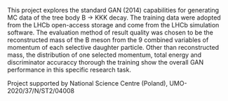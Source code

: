 This project explores the standard GAN (2014) capabilities for generating MC data of the tree body B -> KKK decay. The training data were adopted from the LHCb open-access storage and come from the LHCb simulation software. The evaluation method of result quality was chosen to be the reconstructed mass of the B meson from the 9 combined variables of momentum of each selective daughter particle. Other than reconstructed mass, the distribution of one selected momentum, total energy and discriminator accuraccy thorough the training show the overall GAN performance in this specific research task.

Project supported by National Science Centre (Poland), UMO-2020/37/N/ST2/04008
